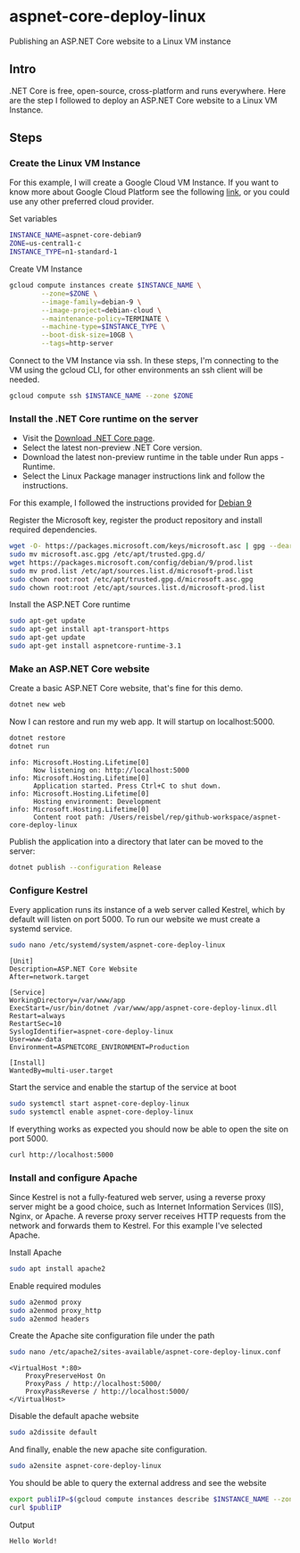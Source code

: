 # aspnet-core-deploy-linux

Publishing an ASP.NET Core website to a Linux VM instance

## Intro

.NET Core is free, open-source, cross-platform and runs everywhere. Here are the step I followed to deploy an ASP.NET Core website to a Linux VM Instance.

## Steps

### Create the Linux VM Instance

For this example, I will create a Google Cloud VM Instance. If you want to know more about Google Cloud Platform see the following [link](https://cloud.google.com/ai-platform/deep-learning-vm/docs/quickstart-cli), or you could use any other preferred cloud provider.

Set variables

```bash
INSTANCE_NAME=aspnet-core-debian9
ZONE=us-central1-c
INSTANCE_TYPE=n1-standard-1
```

Create VM Instance

```bash
gcloud compute instances create $INSTANCE_NAME \
        --zone=$ZONE \
        --image-family=debian-9 \
        --image-project=debian-cloud \
        --maintenance-policy=TERMINATE \
        --machine-type=$INSTANCE_TYPE \
        --boot-disk-size=10GB \
        --tags=http-server
```

Connect to the VM Instance via ssh. In these steps, I'm connecting to the VM using the gcloud CLI, for other environments an ssh client will be needed.

```bash
gcloud compute ssh $INSTANCE_NAME --zone $ZONE
```

### Install the .NET Core runtime on the server

* Visit the [Download .NET Core page](https://dotnet.microsoft.com/download/dotnet-core).
* Select the latest non-preview .NET Core version.
* Download the latest non-preview runtime in the table under Run apps - Runtime.
* Select the Linux Package manager instructions link and follow the instructions.

For this example, I followed the instructions provided for [Debian 9](https://docs.microsoft.com/en-us/dotnet/core/install/linux-package-manager-debian9)

Register the Microsoft key, register the product repository and install required dependencies.

```bash
wget -O- https://packages.microsoft.com/keys/microsoft.asc | gpg --dearmor > microsoft.asc.gpg
sudo mv microsoft.asc.gpg /etc/apt/trusted.gpg.d/
wget https://packages.microsoft.com/config/debian/9/prod.list
sudo mv prod.list /etc/apt/sources.list.d/microsoft-prod.list
sudo chown root:root /etc/apt/trusted.gpg.d/microsoft.asc.gpg
sudo chown root:root /etc/apt/sources.list.d/microsoft-prod.list
```

Install the ASP.NET Core runtime

```bash
sudo apt-get update
sudo apt-get install apt-transport-https
sudo apt-get update
sudo apt-get install aspnetcore-runtime-3.1
```

### Make an ASP.NET Core website

Create a basic ASP.NET Core website, that's fine for this demo.

```bash
dotnet new web
```

Now I can restore and run my web app. It will startup on localhost:5000.

```bash
dotnet restore
dotnet run
```

```output
info: Microsoft.Hosting.Lifetime[0]
      Now listening on: http://localhost:5000
info: Microsoft.Hosting.Lifetime[0]
      Application started. Press Ctrl+C to shut down.
info: Microsoft.Hosting.Lifetime[0]
      Hosting environment: Development
info: Microsoft.Hosting.Lifetime[0]
      Content root path: /Users/reisbel/rep/github-workspace/aspnet-core-deploy-linux
```

Publish the application into a directory that later can be moved to the server:

```bash
dotnet publish --configuration Release
```

### Configure Kestrel

Every application runs its instance of a web server called Kestrel, which by default will listen on port 5000. To run our website we must create a systemd service.

```bash
sudo nano /etc/systemd/system/aspnet-core-deploy-linux
```

```config
[Unit]
Description=ASP.NET Core Website
After=network.target

[Service]
WorkingDirectory=/var/www/app
ExecStart=/usr/bin/dotnet /var/www/app/aspnet-core-deploy-linux.dll
Restart=always
RestartSec=10
SyslogIdentifier=aspnet-core-deploy-linux
User=www-data
Environment=ASPNETCORE_ENVIRONMENT=Production

[Install]
WantedBy=multi-user.target
```

Start the service and enable the startup of the service at boot

```bash
sudo systemctl start aspnet-core-deploy-linux
sudo systemctl enable aspnet-core-deploy-linux
```

If everything works as expected you should now be able to open the site on port 5000.

```bash
curl http://localhost:5000
```

### Install and configure Apache

Since Kestrel is not a fully-featured web server, using a reverse proxy server might be a good choice, such as Internet Information Services (IIS), Nginx, or Apache. A reverse proxy server receives HTTP requests from the network and forwards them to Kestrel. For this example I've selected Apache.

Install Apache

```bash
sudo apt install apache2
```

Enable required modules

```bash
sudo a2enmod proxy
sudo a2enmod proxy_http
sudo a2enmod headers
```

Create the Apache site configuration file under the path

```bash
sudo nano /etc/apache2/sites-available/aspnet-core-deploy-linux.conf
```

```config
<VirtualHost *:80>
    ProxyPreserveHost On
    ProxyPass / http://localhost:5000/
    ProxyPassReverse / http://localhost:5000/
</VirtualHost>
````

Disable the default apache website

```bash
sudo a2dissite default
```

And finally, enable the new apache site configuration.

```bash
sudo a2ensite aspnet-core-deploy-linux
```

You should be able to query the external address and see the website

```bash
export publiIP=$(gcloud compute instances describe $INSTANCE_NAME --zone=$ZONE --format="value(networkInterfaces[0].accessConfigs.natIP)")
curl $publiIP
```

Output

```bash
Hello World!
```
